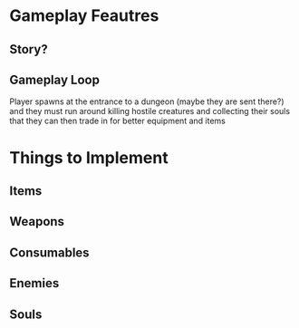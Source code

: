 # Gameplay Feautres

## Story?

## Gameplay Loop
Player spawns at the entrance to a dungeon (maybe they are sent there?) and they must run around killing hostile creatures and collecting their souls that they can then trade in for better equipment and items



# Things to Implement

## Items

## Weapons

## Consumables

## Enemies

## Souls

